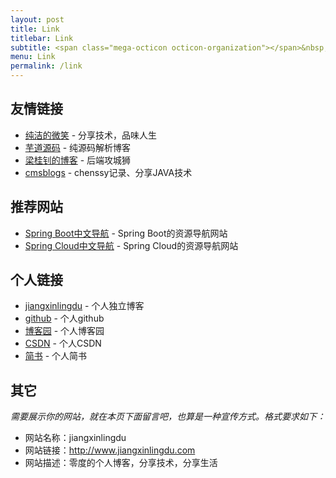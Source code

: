 ```yaml
---
layout: post
title: Link
titlebar: Link
subtitle: <span class="mega-octicon octicon-organization"></span>&nbsp;&nbsp; Resource link
menu: Link
permalink: /link
---
```



## 友情链接
   
- <a href="http://ityouknow.com/" target="_blank">纯洁的微笑</a> - 分享技术，品味人生
- <a href="http://www.iocoder.cn/" target="_blank">芋道源码</a> -  纯源码解析博客
- <a href="http://blog.720ui.com/" target="_blank">梁桂钊的博客</a> - 后端攻城狮
- <a href="http://cmsblogs.com/" target="_blank">cmsblogs</a> - chenssy记录、分享JAVA技术

## 推荐网站

- <a href="http://springboot.fun/" target="_blank">Spring Boot中文导航</a> - Spring Boot的资源导航网站    
- <a href="http://springcloud.fun/" target="_blank">Spring Cloud中文导航</a> - Spring Cloud的资源导航网站    



## 个人链接

- <a href="http://www.jiangxinlingdu.com/" target="_blank">jiangxinlingdu</a> - 个人独立博客
- <a href="https://github.com/jiangxinlingdu" target="_blank">github</a> -  个人github
- <a href="https://www.cnblogs.com/lirenzuo/" target="_blank">博客园</a> - 个人博客园
- <a href="http://blog.csdn.net/lirenzuo" target="_blank">CSDN</a>  - 个人CSDN
- <a href="https://www.jianshu.com/u/c92ff9cdc2c0" target="_blank">简书</a> - 个人简书

## 其它  

*需要展示你的网站，就在本页下面留言吧，也算是一种宣传方式。格式要求如下：*

- 网站名称：jiangxinlingdu  
- 网站链接：<a href="http://www.jiangxinlingdu.com" target="_blank">http://www.jiangxinlingdu.com</a>  
- 网站描述：零度的个人博客，分享技术，分享生活  

